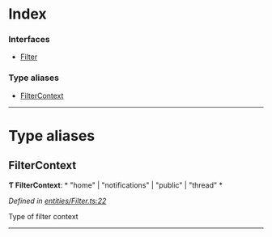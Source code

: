 

# Index

### Interfaces

* [Filter](../interfaces/_entities_filter_.filter.md)

### Type aliases

* [FilterContext](_entities_filter_.md#filtercontext)

---

# Type aliases

<a id="filtercontext"></a>

##  FilterContext

**Ƭ FilterContext**: * "home" &#124; "notifications" &#124; "public" &#124; "thread"
*

*Defined in [entities/Filter.ts:22](https://github.com/aendrew/core/blob/9182182/src/entities/Filter.ts#L22)*

Type of filter context

___

